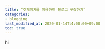 ```yaml
---
title: “깃페이지를 이용하여 블로그 구축하기”
categories:
- blogging
last_modified_at: 2020-01-14T14:00:00+09:00
toc: true
---
```


hi
